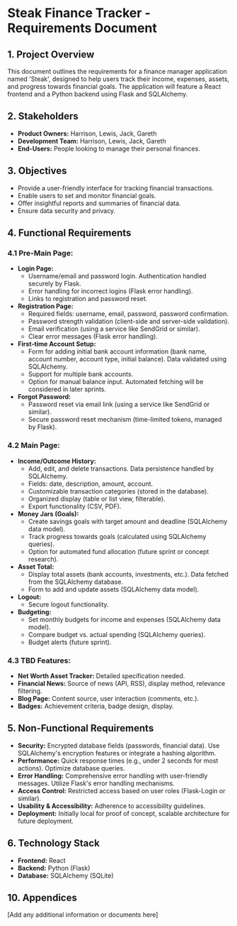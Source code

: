 # Steak Finance Tracker - Requirements Document

## 1. Project Overview

This document outlines the requirements for a finance manager application named 'Steak', designed to help users track their income, expenses, assets, and progress towards financial goals.  The application will feature a React frontend and a Python backend using Flask and SQLAlchemy.

## 2. Stakeholders

*   **Product Owners:** Harrison, Lewis, Jack, Gareth
*   **Development Team:** Harrison, Lewis, Jack, Gareth
*   **End-Users:** People looking to manage their personal finances.

## 3. Objectives

*   Provide a user-friendly interface for tracking financial transactions.
*   Enable users to set and monitor financial goals.
*   Offer insightful reports and summaries of financial data.
*   Ensure data security and privacy.

## 4. Functional Requirements

### 4.1 Pre-Main Page:

*   **Login Page:**
    *   Username/email and password login.  Authentication handled securely by Flask.
    *   Error handling for incorrect logins (Flask error handling).
    *   Links to registration and password reset.
*   **Registration Page:**
    *   Required fields: username, email, password, password confirmation.
    *   Password strength validation (client-side and server-side validation).
    *   Email verification (using a service like SendGrid or similar).
    *   Clear error messages (Flask error handling).
*   **First-time Account Setup:**
    *   Form for adding initial bank account information (bank name, account number, account type, initial balance).  Data validated using SQLAlchemy.
    *   Support for multiple bank accounts.
    *   Option for manual balance input. Automated fetching will be considered in later sprints.
*   **Forgot Password:**
    *   Password reset via email link (using a service like SendGrid or similar).
    *   Secure password reset mechanism (time-limited tokens, managed by Flask).


### 4.2 Main Page:

*   **Income/Outcome History:**
    *   Add, edit, and delete transactions. Data persistence handled by SQLAlchemy.
    *   Fields: date, description, amount, account.
    *   Customizable transaction categories (stored in the database).
    *   Organized display (table or list view, filterable).
    *   Export functionality (CSV, PDF).
*   **Money Jars (Goals):**
    *   Create savings goals with target amount and deadline (SQLAlchemy data model).
    *   Track progress towards goals (calculated using SQLAlchemy queries).
    *   Option for automated fund allocation (future sprint or concept research).
*   **Asset Total:**
    *   Display total assets (bank accounts, investments, etc.).  Data fetched from the SQLAlchemy database.
    *   Form to add and update assets (SQLAlchemy data model).
*   **Logout:**
    *   Secure logout functionality.
*   **Budgeting:**
    *   Set monthly budgets for income and expenses (SQLAlchemy data model).
    *   Compare budget vs. actual spending (SQLAlchemy queries).
    *   Budget alerts (future sprint).

### 4.3 TBD Features:

*   **Net Worth Asset Tracker:**  Detailed specification needed.
*   **Financial News:**  Source of news (API, RSS), display method, relevance filtering.
*   **Blog Page:**  Content source, user interaction (comments, etc.).
*   **Badges:**  Achievement criteria, badge design, display.


## 5. Non-Functional Requirements

*   **Security:** Encrypted database fields (passwords, financial data).  Use SQLAlchemy's encryption features or integrate a hashing algorithm.
*   **Performance:** Quick response times (e.g., under 2 seconds for most actions).  Optimize database queries.
*   **Error Handling:** Comprehensive error handling with user-friendly messages.  Utilize Flask's error handling mechanisms.
*   **Access Control:** Restricted access based on user roles (Flask-Login or similar).
*   **Usability & Accessibility:**  Adherence to accessibility guidelines.
*   **Deployment:** Initially local for proof of concept, scalable architecture for future deployment.

## 6. Technology Stack

*   **Frontend:** React
*   **Backend:** Python (Flask)
*   **Database:** SQLAlchemy (SQLite)


## 10. Appendices

[Add any additional information or documents here]
